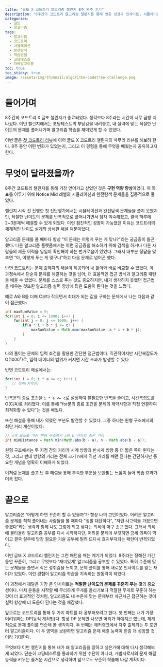 ```yaml
---
title: "글또 X 코드트리 알고리즘 챌린지 8주 완주 후기"
description: "8주간의 코드트리 알고리즘 챌린지를 통해 얻은 성장과 인사이트, 시뮬레이션과 완전탐색 문제 해결 경험"
categories: 
  - 글또
  - 알고리즘
tags: 
  - 알고리즘
  - 코드트리
  - 시뮬레이션
  - 완전탐색
  - 학습경험
  - 코딩테스트
  - 자바알고리즘
toc: true
toc_sticky: true
image: /assets/img/thumnail/algorithm-codetree-challenge.png
---
```


# 들어가며

8주간의 코드트리 X 글또 챌린지가 종료되었다. 생각보다 8주라는 시간이 너무 금방 지나갔다. 이번 챌린지에서는 코딩테스트의 부담감을 내려놓고, 내 실력에 맞는 적절한 난이도의 문제를 풀어나가며 알고리즘 학습을 재미있게 할 수 있었다.

이번 글은 [첫 코드트리 리뷰](https://jeonje.github.io/posts/geultto-review-code-tree/)에 이어 글또 X 코드트리 챌린지의 마무리 리뷰를 해보려 한다. 8주 동안 어떤 변화가 있었는지, 그리고 이 경험을 통해 무엇을 배웠는지 공유하고자 한다.

# 무엇이 달라졌을까?

8주간 코드트리 챌린지를 통해 가장 얻어가고 싶었던 것은 **구현 역량 향상**이었다. 이 목표를 이루기 위해 Notice Mid 레벨의 시뮬레이션과 완전탐색 문제들을 집중적으로 풀었다.

챌린지 시작 전 진행한 첫 진단평가에서는 시뮬레이션과 완전탐색 문제들을 풀지 못했지만, 적절한 난이도의 문제를 반복적으로 풀어나가면서 점차 익숙해졌고, 결국 하루에 2~3문제씩 해결할 수 있게 되었다. 이런 점진적인 성장이 가능했던 이유는 코드트리의 체계적인 난이도 설계와 상세한 해설 덕분이었다.

알고리즘 문제를 풀 때마다 항상 "이 문제는 이렇게 푸는 게 맞나?"라는 궁금증이 들곤 했다. 다른 알고리즘 플랫폼에서는 이런 궁금증을 해소하기 위해 검색을 하거나 다른 사람들의 제출 이력을 일일이 확인해야 하는 번거로움이 있었다. 그래서 대부분 정답을 맞추면 "아, 이렇게 푸는 게 맞구나"하고 다음 문제로 넘어곤 했다.

반면 코드트리는 문제 출제자의 해설이 제공되어 내 풀이와 바로 비교할 수 있었다. 이 과정속에서 단순히 문제를 해결하는 것을 넘어, 더 효율적인 접근 방식과 알고리즘 패턴을 배울 수 있었다. 문제를 스스로 푸는 것도 중요하지만, 내가 생각하지 못했던 접근법을 배우는 것또한 알고리즘 실력 향상에 많은 도움이 된다는 것을 느꼈다. 

예로 A와 B를 더해 C보다 작으면서 최대가 되는 값을 구하는 문제에서 나는 다음과 같이 접근했다:

```java
int maxSumValue = 0;
for(int i = 0; i <= 1000; i++) {
    for(int j = 0; j <= 1000; j++) {
        if(a * i + b * j <= c) {
            maxSumValue = Math.max(maxSumValue, a * i + b * j);
        }
    }
}
```

나의 풀이는 문제의 입력 조건을 활용한 간단한 접근법이다. 직관적이지만 시간복잡도가 O(1000²)로, 입력 데이터의 범위가 커지면 시간 초과가 발생할 수 있다

반면 코드트리 해설에서는:

```java
for(int i = 0; i * a <= c; i++) {
   // 생략(저작권)
}
```

반복문의 종료 조건을 `i * a <= c`로 설정하여 불필요한 반복을 줄이고, 시간복잡도를 O(C/A)로 처리했다. 이를 통해 "for문의 종료 조건을 문제의 제약사항과 직접 연결하여 최적화할 수 있다"는 것을 배웠다.

또한 해설을 통해 내가 약했던 부분도 발견할 수 있었다. 그중 하나는 원형 구조에서의 최단 거리 계산이었다:

```java
// n개 요소를 가진 원형 구조에서 a와 b 사이의 최단 거리
int minDistance = Math.min(Math.abs(b - a), n - Math.abs(b - a));
```

원형 구조에서는 두 지점 간의 거리가 시계 방향과 반시계 방향 중 더 짧은 쪽이 된다는 것, 그리고 반대 방향의 거리는 전체 크기 n에서 직선 거리를 빼면 된다는 간단하지만 중요한 개념을 명확히 이해하게 되었다.

이처럼 문제를 풀고 난 후 해설을 통해 부족한 부분을 보완받는 느낌이 들어 학습 효과가 더욱 컸다.

# 끝으로

알고리즘은 '어떻게 하면 꾸준히 할 수 있을까'가 항상 나의 고민이었다. 어려운 알고리즘 문제를 척척 풀어내는 사람들을 볼 때마다 "정말 대단하다", "저런 사고력을 가졌으면 좋겠다"라는 생각과 함께 나도 그렇게 되고 싶다는 의욕이 마구 솟곤 했다. 그래서 의욕에 불타올라 알고리즘 공부를 다시 시작하지만, 어려운 문제에 부딪히면 금세 의욕이 꺾이고 결국 실무에 당장 필요한 기술 공부에 밀려 또다시 흐지부지되는 패턴이 반복되었다.

이번 글또 X 코드트리 챌린지는 그런 패턴을 깨는 계기가 되었다. 8주라는 정해진 기간 동안 꾸준히, 그리고 무엇보다 '재미있게' 알고리즘을 공부할 수 있었다. 특히 수준에 맞는 문제들을 풀면서 작은 성취감을 느끼고, 문제 풀이를 통해 새로운 인사이트를 얻는 재미가 있었다. 이런 경험이 알고리즘 학습을 지속하는 원동력이 되었다.

이 과정에서 깨달은 가장 큰 인사이트는 **적절한 난이도의 문제를 꾸준히 푸는 것**의 중요성이다. 마치 운동을 시작할 때 무리하게 무게를 올리기보다 적절한 무게로 꾸준히 하는 것이 더 효과적인 것처럼, 알고리즘도 내 수준에 맞는 문제부터 차근차근 접근하는 것이 실력 향상에 더 도움이 된다는 것을 체감했다.

앞으로는 코드트리를 통해 두 가지 파트를 더 공부해보려고 한다. 첫 번째는 내가 가장 어려워하는 DP(동적 계획법)다. 항상 DP 문제만 나오면 머리가 하얘지곤 했는데, 체계적으로 문제 풀이를 연습해 볼 생각이다. 두 번째는 해커랭크에서 자주 출제되는 투 포인터 알고리즘이다. 이 두 영역을 보완하면 알고리즘 문제 해결 능력이 한층 더 성장할 것이라 기대한다.

무엇보다 이번 챌린지를 통해 내가 왜 알고리즘을 잘하고 싶은가에 대해 다시 생각해보게 되었다. 단순히 코딩테스트를 통과하기 위한 수단이 아니라, 개발자로서의 문제 해결 능력을 키우는 즐거운 시간으로 생각하며 앞으로도 꾸준히 학습해 나갈 계획이다.

